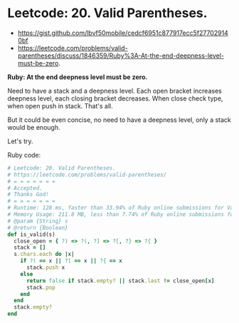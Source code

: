 # Leetcode: 20. Valid Parentheses.

- https://gist.github.com/lbvf50mobile/cedcf6951c877917ecc5f277029140bf
- https://leetcode.com/problems/valid-parentheses/discuss/1846359/Ruby%3A-At-the-end-deepness-level-must-be-zero.
 
**Ruby: At the end deepness level must be zero.**

Need to have a stack and a deepness level. Each open bracket increases deepness level, each closing bracket decreases.
When close check type, when open push in stack. That's all.

But it could be even concise, no need to have a deepness level, only a stack would be enough.

Let's try.

Ruby code:
```Ruby
# Leetcode: 20. Valid Parentheses.
# https://leetcode.com/problems/valid-parentheses/
# = = = = = = =
# Accepted.
# Thanks God!
# = = = = = = =
# Runtime: 128 ms, faster than 33.94% of Ruby online submissions for Valid Parentheses.
# Memory Usage: 211.8 MB, less than 7.74% of Ruby online submissions for Valid Parentheses.
# @param {String} s
# @return {Boolean}
def is_valid(s)
  close_open = { ?) => ?(, ?] => ?[, ?} => ?{ }
  stack = []
  s.chars.each do |x|
    if ?( == x || ?[ == x || ?{ == x
      stack.push x
    else
      return false if stack.empty? || stack.last != close_open[x]
      stack.pop
    end
  end
  stack.empty?
end
```

